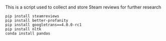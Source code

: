 This  is a script used to collect and store Steam reviews for further research


```
pip install steamreviews
pip install better-profanity
pip install googletrans==4.0.0-rc1
pip install nltk
conda install pandas
```
